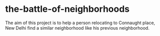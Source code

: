 # the-battle-of-neighborhoods
The aim of this project is to help a person relocating to Connaught place, New Delhi find a similar neighborhood like his previous neighborhood. 
